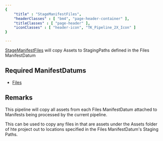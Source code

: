```yaml
---
{ 
	"title" : "StageManifestFiles",
	"headerClasses" : [ "bm4", "page-header-container" ],
	"titleClasses" : [ "page-header" ],
	"iconClasses" : [ "header-icon", "TK_Pipeline_2X_Icon" ]
}

---
```


[StageManifestFiles](assetlink://GUID/3570c76eb7a5c3c45942d9295a150917) will copy Assets to StagingPaths defined in the Files ManifestDatum

## Required ManifestDatums

* [Files](documentation://GUID/be4e3f3da1c322a4982f44c2e5ac454d)

## Remarks

This pipeline will copy all assets from each Files ManifestDatum attached to Manifests being processed by the current pipeline.

This can be used to copy any files in that are assets under the Assets folder of hte project out to locations specified in the Files ManifestDatum's Staging Paths.